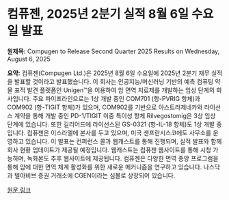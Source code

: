 # 컴퓨젠, 2025년 2분기 실적 8월 6일 수요일 발표

**원제목:** Compugen to Release Second Quarter 2025 Results on Wednesday, August 6, 2025

**요약:** 컴퓨젠(Compugen Ltd.)은 2025년 8월 6일 수요일에 2025년 2분기 재무 실적을 발표할 것이라고 발표했습니다.  이 회사는 인공지능/머신러닝 기반의 예측 컴퓨팅 약물 표적 발견 플랫폼인 Unigen™을 이용하여 암 면역 치료제를 개발하는 임상 단계의 회사입니다.  주요 파이프라인으로는 1상 개발 중인 COM701 (항-PVRIG 항체)과 COM902 (항-TIGIT 항체)가 있으며,  COM902를 기반으로 아스트라제네카와 라이선스 계약을 통해 개발 중인 PD-1/TIGIT 이중 특이성 항체 Rilvegostomig은 3상 임상 단계에 있습니다.  또한 길리어드에 라이선스된 GS-0321 (항-IL-18 항체)도 1상 개발 중입니다.  컴퓨젠은 이스라엘에 본사를 두고 있으며, 미국 샌프란시스코에도 사무소를 운영하고 있습니다. 이 발표는 컨퍼런스 콜과 웹캐스트를 통해 진행되며,  실적 발표와 함께 회사 현황 업데이트가 제공될 예정입니다.  웹캐스트는 컴퓨젠 웹사이트를 통해 시청 가능하며,  녹화본도 추후 웹사이트에 제공됩니다.  컴퓨젠은 다양한 면역 종양 프로그램을 통해 암에 대한 면역 체계 활성화를 위한 새로운 메커니즘을 연구하고 있습니다.  나스닥과 텔아비브 증권 거래소에 CGEN이라는 심볼로 상장되어 있습니다.

[원문 링크](https://www.prnewswire.com/il/news-releases/compugen-to-release-second-quarter-2025-results-on-wednesday-august-6-2025-302511823.html)
